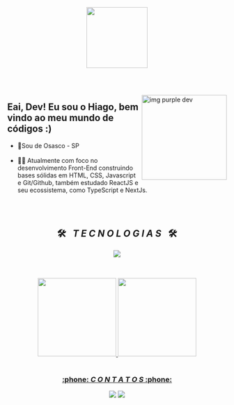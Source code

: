 <!--cabeçalho HELLO WORD-->
<div align = "center">
  <img height = "140px" src = "https://user-images.githubusercontent.com/92947069/183311882-d6cec5b0-18e8-48cf-a551-098f295fbce5.gif" >
</div>

<br><br>

<img align = "right" width = "195px"  src = "https://i.pinimg.com/originals/09/c6/29/09c62903beeba336dc9da76eb5c9a107.gif" alt = "img purple dev">
<!--FIM cabeçalho HELLO WORD-->

<!--inicio descrição-->
## Eai, Dev! Eu sou o Hiago, bem vindo ao meu mundo de códigos :)

<ul align="left">
<li>📍Sou de Osasco - SP</li>
  <br>
<li>👩‍💻 Atualmente com foco no desenvolvimento Front-End construindo bases sólidas em HTML, CSS, Javascript e Git/Github, também estudado ReactJS e seu ecossistema, como TypeScript e NextJs.</li>
</ul>
<br>
<!--FIM descrição-->

<!--INICIO Tecnologias-->
<br>
<h2 align="center">🛠️&ensp; <i>T E C N O L O G I A S</i> &ensp;🛠️</h2>
<p align="center">
  <a href="https://skillicons.dev">
    <img src="https://skillicons.dev/icons?i=git,github,html,css,js,react" />
  </a>
</p>
<br><br>
<div align="center">
  <a href="https://github.com/Hiago-Maitan">
  <img height="180em" src="https://github-readme-stats.vercel.app/api?username=hiago-maitan&theme=dracula"/>
  <img height="180em" src="https://github-readme-stats.vercel.app/api/top-langs/?username=hiago-maitan&layout=compact&langs_count=7&theme=dracula"/>
</div>
<br>
<!--Contatos-->
<h3 align="center">:phone: <i>C O N T A T O S</i> :phone:</h2>
<div align="center">
<a href = "mailto:hiagomaitan@gmail.com"><img src="https://img.shields.io/badge/-Gmail-%23333?style=for-the-badge&logo=gmail&logoColor=white" target="_blank"></a>
<a href="https://www.linkedin.com/in/hiago-maitan/" target="_blank"><img src="https://img.shields.io/badge/-LinkedIn-%230077B5?style=for-the-badge&logo=linkedin&logoColor=white" target="_blank"></a>
</div>




